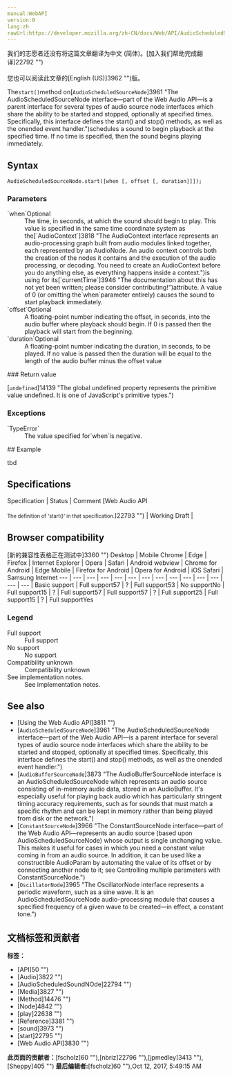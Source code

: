 ```yaml
---
manual:WebAPI
version:0
lang:zh
rawUrl:https://developer.mozilla.org/zh-CN/docs/Web/API/AudioScheduledSourceNode/start
---
```




<bdi>我们的志愿者还没有将这篇文章翻译为<bdi>中文 (简体)</bdi>。[加入我们帮助完成翻译]22792 "")<br></br>您也可以阅读此文章的[English (US)]3962 "")版。</bdi>






The`start()`method on[`AudioScheduledSourceNode`]3961 "The AudioScheduledSourceNode interface—part of the Web Audio API—is a parent interface for several types of audio source node interfaces which share the ability to be started and stopped, optionally at specified times. Specifically, this interface defines the start() and stop() methods, as well as the onended event handler.")schedules a sound to begin playback at the specified time. If no time is specified, then the sound begins playing immediately.



## Syntax<a name="Syntax"></a>

```
AudioScheduledSourceNode.start([when [, offset [, duration]]]);

```

### Parameters<a name="Parameters_2"></a>
<dl><dt id=''>`when`Optional</dt><dd>The time, in seconds, at which the sound should begin to play. This value is specified in the same time coordinate system as the[`AudioContext`]3818 "The AudioContext interface represents an audio-processing graph built from audio modules linked together, each represented by an AudioNode. An audio context controls both the creation of the nodes it contains and the execution of the audio processing, or decoding. You need to create an AudioContext before you do anything else, as everything happens inside a context.")is using for its[`currentTime`]3946 "The documentation about this has not yet been written; please consider contributing!")attribute. A value of 0 (or omitting the`when`parameter entirely) causes the sound to start playback immediately.</dd><dt id=''>`offset`Optional</dt><dd>A floating-point number indicating the offset, in seconds, into the audio buffer where playback should begin. If 0 is passed then the playback will start from the beginning.</dd><dt id=''>`duration`Optional</dt><dd>A floating-point number indicating the duration, in seconds, to be played. If no value is passed then the duration will be equal to the length of the audio buffer minus the offset value</dd></dl>
### Return value<a name="Return_value"></a>


[`undefined`]14139 "The global undefined property represents the primitive value undefined. It is one of JavaScript's primitive types.")


### Exceptions<a name="Exceptions"></a>
<dl><dt id=''>`TypeError`</dt><dd>The value specified for`when`is negative.</dd></dl>
## Example<a name="Example"></a>


tbd


## Specifications<a name="Parameters"></a>
Specification | Status | Comment 
[Web Audio API<br></br><small>The definition of &#39;start()&#39; in that specification.</small>]22793 "") | Working Draft |  


## Browser compatibility<a name="Browser_compatibility"></a>
[新的兼容性表格正在测试中<i></i>]3360 "")
<abbr>Desktop<i></i></abbr> | <abbr>Mobile<i></i></abbr> 
<abbr>Chrome<i></i></abbr> | <abbr>Edge<i></i></abbr> | <abbr>Firefox<i></i></abbr> | <abbr>Internet Explorer<i></i></abbr> | <abbr>Opera<i></i></abbr> | <abbr>Safari<i></i></abbr> | <abbr>Android webview<i></i></abbr> | <abbr>Chrome for Android<i></i></abbr> | <abbr>Edge Mobile<i></i></abbr> | <abbr>Firefox for Android<i></i></abbr> | <abbr>Opera for Android<i></i></abbr> | <abbr>iOS Safari<i></i></abbr> | <abbr>Samsung Internet<i></i></abbr> 
 ---  |  ---  |  ---  |  ---  |  ---  |  ---  |  ---  |  ---  |  ---  |  ---  |  ---  |  ---  |  ---  |  ---  | 
Basic support | <abbr>Full support</abbr>57 | <abbr>?</abbr> | <abbr>Full support</abbr>53 | <abbr>No support</abbr>No | <abbr>Full support</abbr>15 | <abbr>?</abbr> | <abbr>Full support</abbr>57 | <abbr>Full support</abbr>57 | <abbr>?</abbr> | <abbr>Full support</abbr>25 | <abbr>Full support</abbr>15 | <abbr>?</abbr> | <abbr>Full support</abbr>Yes 


### Legend<a name="Legend"></a>
<dl><dt id=''><abbr>Full support</abbr></dt><dd>Full support</dd><dt id=''><abbr>No support</abbr></dt><dd>No support</dd><dt id=''><abbr>Compatibility unknown</abbr></dt><dd>Compatibility unknown</dd><dt id=''><abbr>See implementation notes.<i></i></abbr></dt><dd>See implementation notes.</dd></dl>


## See also<a name="See_also"></a>

* [Using the Web Audio API]3811 "")
* [`AudioScheduledSourceNode`]3961 "The AudioScheduledSourceNode interface—part of the Web Audio API—is a parent interface for several types of audio source node interfaces which share the ability to be started and stopped, optionally at specified times. Specifically, this interface defines the start() and stop() methods, as well as the onended event handler.")
* [`AudioBufferSourceNode`]3873 "The AudioBufferSourceNode interface is an AudioScheduledSourceNode which represents an audio source consisting of in-memory audio data, stored in an AudioBuffer. It's especially useful for playing back audio which has particularly stringent timing accuracy requirements, such as for sounds that must match a specific rhythm and can be kept in memory rather than being played from disk or the network.")
* [`ConstantSourceNode`]3966 "The ConstantSourceNode interface—part of the Web Audio API—represents an audio source (based upon AudioScheduledSourceNode) whose output is single unchanging value. This makes it useful for cases in which you need a constant value coming in from an audio source. In addition, it can be used like a constructible AudioParam by automating the value of its offset or by connecting another node to it; see Controlling multiple parameters with ConstantSourceNode.")
* [`OscillatorNode`]3965 "The OscillatorNode interface represents a periodic waveform, such as a sine wave. It is an AudioScheduledSourceNode audio-processing module that causes a specified frequency of a given wave to be created—in effect, a constant tone.")



## 文档标签和贡献者
**标签：**
* [API]50 "")
* [Audio]3822 "")
* [AudioScheduledSoundNOde]22794 "")
* [Media]3827 "")
* [Method]14476 "")
* [Node]4842 "")
* [play]22638 "")
* [Reference]3381 "")
* [sound]3973 "")
* [start]22795 "")
* [Web Audio API]3830 "")

**此页面的贡献者：**[fscholz]60 ""),[nbriz]22796 ""),[jpmedley]3413 ""),[Sheppy]405 "")
**最后编辑者:**[fscholz]60 ""),<time>Oct 12, 2017, 5:49:15 AM</time>


